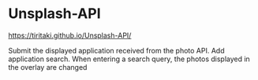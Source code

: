 # Unsplash-API
https://tiritaki.github.io/Unsplash-API/

Submit the displayed application received from the photo API. Add application search. When entering a search query, the photos displayed in the overlay are changed
